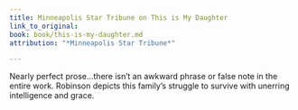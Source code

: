 ```yaml
---
title: Minneapolis Star Tribune on This is My Daughter
link_to_original: 
book: book/this-is-my-daughter.md
attribution: "*Minneapolis Star Tribune*"

---
```

Nearly perfect prose…there isn’t an awkward phrase or false note in the entire work. Robinson depicts this family’s struggle to survive with unerring intelligence and grace.